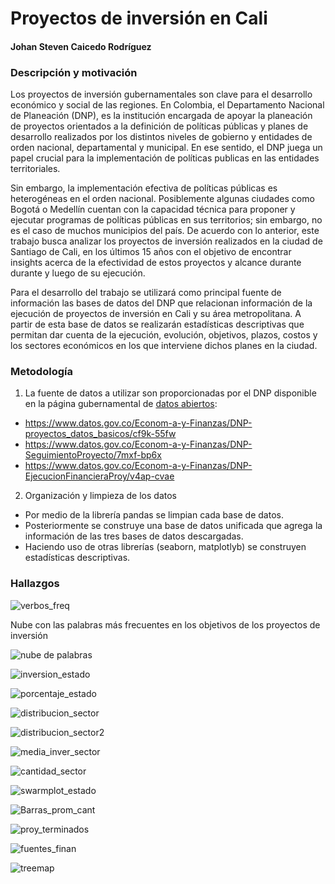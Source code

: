 # Proyectos de inversión en Cali
#### Johan Steven Caicedo Rodríguez

### Descripción y motivación
Los proyectos de inversión gubernamentales son clave para el desarrollo económico y social de las regiones. En Colombia, el Departamento Nacional de Planeación (DNP), es la institución encargada de apoyar la planeación de proyectos orientados a la definición de políticas públicas y planes de desarrollo realizados por los distintos niveles de gobierno y entidades de orden nacional, departamental y municipal. En ese sentido, el DNP juega un papel crucial para la implementación de políticas publicas en las entidades territoriales. 

Sin embargo, la implementación efectiva de políticas públicas es heterogéneas en el orden nacional. Posiblemente algunas ciudades como Bogotá o Medellín cuentan con la capacidad técnica para proponer y ejecutar programas de políticas públicas en sus territorios; sin embargo, no es el caso de muchos municipios del país. De acuerdo con lo anterior, este trabajo busca analizar los proyectos de inversión realizados en la ciudad de Santiago de Cali, en los últimos 15 años con el objetivo de encontrar insights acerca de la efectividad de estos proyectos y alcance durante durante y luego de su ejecución.

Para el desarrollo del trabajo se utilizará como principal fuente de información las bases de datos del DNP que relacionan información de la ejecución de proyectos de inversión en Cali y su área metropolitana. A partir de esta base de datos se realizarán estadísticas descriptivas que permitan dar cuenta de la ejecución, evolución, objetivos, plazos, costos y los sectores económicos en los que interviene dichos planes en la ciudad.

### Metodología

1. La fuente de datos a utilizar son proporcionadas por el DNP disponible en la página gubernamental de [datos abiertos](https://www.datos.gov.co/):
- https://www.datos.gov.co/Econom-a-y-Finanzas/DNP-proyectos_datos_basicos/cf9k-55fw
- https://www.datos.gov.co/Econom-a-y-Finanzas/DNP-SeguimientoProyecto/7mxf-bp6x
- https://www.datos.gov.co/Econom-a-y-Finanzas/DNP-EjecucionFinancieraProy/v4ap-cvae
 
 2. Organización y limpieza de los datos
 - Por medio de la librería pandas se limpian cada base de datos.
 - Posteriormente se construye una base de datos unificada que agrega la información de las tres bases de datos descargadas.
 - Haciendo uso de otras librerías (seaborn, matplotlyb) se construyen estadísticas descriptivas.

### Hallazgos

![verbos_freq](https://user-images.githubusercontent.com/67245592/203525654-da3a36fa-7253-43e8-8a3e-950fc0895700.png)

Nube con las palabras más frecuentes en los objetivos de los proyectos de inversión

![nube de palabras](https://user-images.githubusercontent.com/67245592/203527140-6e088df7-3933-41e8-9e72-9002e278d1c6.png)


![inversion_estado](https://user-images.githubusercontent.com/67245592/203528540-3484a38a-bd20-464f-af17-64ec74931bb1.png)


![porcentaje_estado](https://user-images.githubusercontent.com/67245592/203529271-6bb7b897-8712-45ae-b54d-5dca88b14eeb.png)


![distribucion_sector](https://user-images.githubusercontent.com/67245592/203530497-51c69dda-85b9-4d99-b35e-efe9592b4a27.png)


![distribucion_sector2](https://user-images.githubusercontent.com/67245592/203530871-0d975283-1455-4793-8d2c-30d72ca54a7c.png)


![media_inver_sector](https://user-images.githubusercontent.com/67245592/203531394-7b318514-8d6c-441d-a6e7-b6c50d43976d.png)


![cantidad_sector](https://user-images.githubusercontent.com/67245592/203534144-389bd3ad-37ee-41a6-8f82-42cc95c2dad9.png)


![swarmplot_estado](https://user-images.githubusercontent.com/67245592/203533561-0348e0e4-5105-4a63-9b8c-cc5f595d5013.png)


![Barras_prom_cant](https://user-images.githubusercontent.com/67245592/203534270-cede465e-92de-4f7a-886a-676986450c26.png)


![proy_terminados](https://user-images.githubusercontent.com/67245592/203534606-4c56a456-1fe3-47c1-b1c5-deb7cb3d3b31.png)


![fuentes_finan](https://user-images.githubusercontent.com/67245592/203534878-b97619fb-b343-4ff6-b4da-4be324238bc0.png)


![treemap](https://user-images.githubusercontent.com/67245592/203536137-3a91e597-4c60-4ccc-832b-31cfdffd1c57.png)
